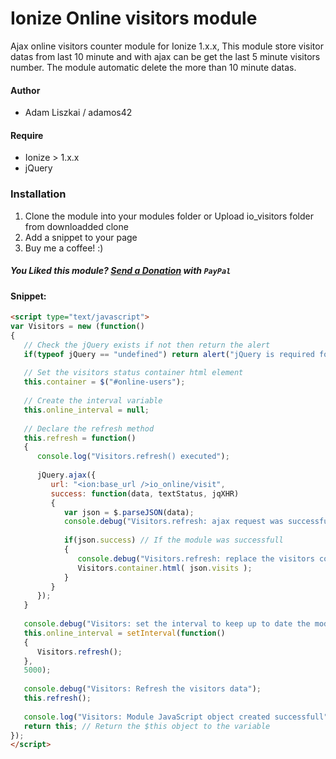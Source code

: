 Ionize Online visitors module
==============

Ajax online visitors counter module for Ionize 1.x.x, This module store visitor datas from last 10 minute and with ajax can be get the last 5 minute visitors number. The module automatic delete the more than 10 minute datas.

#### Author

- Adam Liszkai / adamos42

#### Require
- Ionize > 1.x.x
- jQuery

### Installation

1. Clone the module into your modules folder or Upload io_visitors folder from downloadded clone
2. Add a snippet to your page
3. Buy me a coffee! :)

##### You Liked this module? [Send a Donation](https://www.paypal.com/cgi-bin/webscr?cmd=_donations&business=contact%40liszkaiadam%2ehu&lc=US&item_name=Adam%20Liszkai%20webdeveloper&item_number=io_online&no_note=0&currency_code=USD&bn=PP%2dDonationsBF%3apaypal%2ddonate%2epng%3aNonHostedGuest) with `PayPal `

#### Snippet:

```html
<script type="text/javascript">
var Visitors = new (function()
{
   // Check the jQuery exists if not then return the alert
   if(typeof jQuery == "undefined") return alert("jQuery is required for Ajax visitors module!");
   
   // Set the visitors status container html element
   this.container = $("#online-users");
   
   // Create the interval variable
   this.online_interval = null;
   
   // Declare the refresh method
   this.refresh = function()
   {
      console.log("Visitors.refresh() executed");
   
      jQuery.ajax({
         url: "<ion:base_url />io_online/visit",
         success: function(data, textStatus, jqXHR)
         {
            var json = $.parseJSON(data);
            console.debug("Visitors.refresh: ajax request was successfull", json);
            
            if(json.success) // If the module was successfull
            {
               console.debug("Visitors.refresh: replace the visitors container content");
               Visitors.container.html( json.visits );
            }
         }
      });
   }
   
   console.debug("Visitors: set the interval to keep up to date the module");
   this.online_interval = setInterval(function()
   {
      Visitors.refresh();
   },
   5000);
   
   console.debug("Visitors: Refresh the visitors data");
   this.refresh();
   
   console.log("Visitors: Module JavaScript object created successfull");
   return this; // Return the $this object to the variable
});
</script>
```
